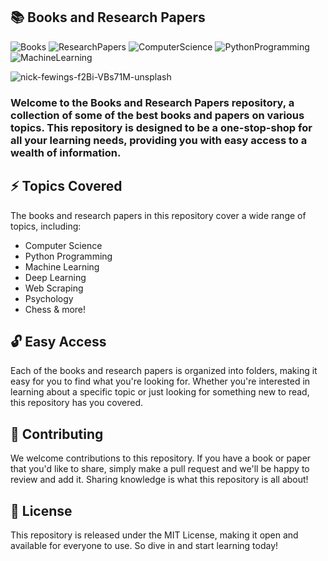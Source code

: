 ## 📚  Books and Research Papers


![Books](https://img.shields.io/badge/-Books-red?style=flat-square&logo=books)
![ResearchPapers](https://img.shields.io/badge/-Research%20Papers-blue?style=flat-square&logo=research_papers)
![ComputerScience](https://img.shields.io/badge/-Computer%20Science-crimson?style=flat-square&logo=computerscience)
![PythonProgramming](https://img.shields.io/badge/-Python%20Programming-yellow?style=flat-square&logo=pythonprogramming)
![MachineLearning](https://img.shields.io/badge/-Machine%20Learning-blue?style=flat-square&logo=machinelearning)



![nick-fewings-f2Bi-VBs71M-unsplash](https://user-images.githubusercontent.com/99079792/216771414-e1323024-84e9-4789-b2d4-ebdae53387ed.jpg)

<h3> Welcome to the Books and Research Papers repository, a collection of some of the best books and papers on various topics. This repository is designed to be a one-stop-shop for all your learning needs, providing you with easy access to a wealth of information.</h3>

## ⚡ Topics Covered
The books and research papers in this repository cover a wide range of topics, including:

* Computer Science
* Python Programming
* Machine Learning
* Deep Learning
* Web Scraping
* Psychology
* Chess
& more!

## 🔓 Easy Access
Each of the books and research papers is organized into folders, making it easy for you to find what you're looking for. Whether you're interested in learning about a specific topic or just looking for something new to read, this repository has you covered.

## 🫶 Contributing
We welcome contributions to this repository. If you have a book or paper that you'd like to share, simply make a pull request and we'll be happy to review and add it. Sharing knowledge is what this repository is all about!

## 📮 License
This repository is released under the MIT License, making it open and available for everyone to use. So dive in and start learning today!
